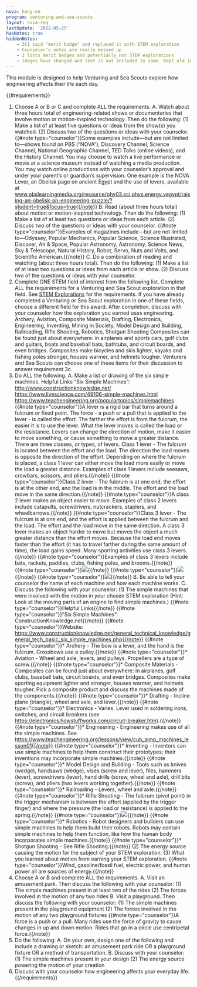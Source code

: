 ```yaml
---
nova: hang-on
program: venturing-and-sea-scouts
layout: nova-req
lastUpdate: '2022-05-25'
hasNotes: true
hiddenNotes:
    - 3C1 said "merit badge" and replaced it with STEM exploration
    - Counselor's notes are really messed up
    - 2 lists merit badges and potentially not STEM explorations
    - Images have changed and text is not included in some. Kept old images for ease.
---
```


This module is designed to help Venturing and Sea Scouts explore how engineering affects their life each day.

{{#requirements}}
1. Choose A or B or C and complete ALL the requirements.
    A. Watch about three hours total of engineering-related shows or documentaries that involve motion or motion-inspired technology. Then do the following:
        (1) Make a list of at least five questions or ideas from the show(s) you watched.
        (2) Discuss two of the questions or ideas with your counselor.
        {{#note type="counselor"}}Some examples include—but are not limited to—shows found on PBS (“NOVA”), Discovery Channel, Science Channel, National Geographic Channel, TED Talks (online videos), and the History Channel. You may choose to watch a live performance or movie at a science museum instead of watching a media production. You may watch online productions with your counselor’s approval and under your parent’s or guardian’s supervision. One example is the NOVA Lever, an Obelisk page on ancient Egypt and the use of levers, available at www.pbslearningmedia.org/resource/phy03.sci.phys.energy.vegypt/raising-an-obelisk-an-engineering-puzzle/?student=true&focus=true{{/note}}
    B. Read (about three hours total) about motion or motion-inspired technology. Then do the following:
        (1) Make a list of at least two questions or ideas from each article.
        (2) Discuss two of the questions or ideas with your counselor.
        {{#note type="counselor"}}Examples of magazines include—but are not limited to—Odyssey, Popular Mechanics, Popular Science, Science Illustrated, Discover, Air & Space, Popular Astronomy, Astronomy, Science News, Sky & Telescope, Natural History, Robot, Servo, Nuts and Volts, and Scientific American.{{/note}}
    C. Do a combination of reading and watching (about three hours total). Then do the following:
        (1) Make a list of at least two questions or ideas from each article or show.
        (2) Discuss two of the questions or ideas with your counselor.
2. Complete ONE STEM field of interest from the following list. Complete ALL the requirements for a Venturing and Sea Scout exploration in that field. See [STEM Explorations](../../explorations/) for the requirements. If you have already completed a Venturing or Sea Scout exploration in one of these fields, choose a different field for this award. After completion, discuss with your counselor how the exploration you earned uses engineering.
    Archery, Aviation, Composite Materials, Drafting, Electronics, Engineering, Inventing, Mining in Society, Model Design and Building, Railroading, Rifle Shooting, Robotics, Shotgun Shooting
    Composites can be found just about everywhere: in airplanes and sports cars, golf clubs and guitars, boats and baseball bats, bathtubs, and circuit boards, and even bridges. Composites make bicycles and skis lighter, kayaks and fishing poles stronger, houses warmer, and helmets tougher. Venturers and Sea Scouts can choose one of these items for their discussion to answer requirement 3c.
3. Do ALL the following.
    A. Make a list or drawing of the six simple machines.
        Helpful Links
        “Six Simple Machines”: http://www.constructionknowledge.net/
        https://www.livescience.com/49106-simple-machines.html
        https://www.teachengineering.org/populartopics/simplemachines
        {{#note type="counselor"}}A lever is a rigid bar that turns around a fulcrum or fixed point. The force - a push or a pull that is applied to the lever - is called the effort. The farther the effort is from the fulcrum, the easier it is to use the lever. What the lever moves is called the load or the resistance. Levers can change the direction of motion, make it easier to move something, or cause something to move a greater distance. There are three classes, or types, of levers. Class 1 lever - The fulcrum is located between the effort and the load. The direction the load moves is opposite the direction of the effort.  Depending on where the fulcrum is placed, a class 1 lever can either move the load more easily or move the load a greater distance. Examples of class 1 levers include seesaws, crowbars, scissors, and pliers.{{/note}}
        {{#note type="counselor"}}Class 2 lever - The fulcrum is at one end, the effort is at the other end, and the load is in the middle.  The effort and the load move in the same direction.{{/note}}
        {{#note type="counselor"}}A class 2 lever makes an object easier to move. Examples of class 2 levers include catapults, screwdrivers, nutcrackers, staplers, and wheelbarrows.{{/note}}
        {{#note type="counselor"}}Class 3 lever - The fulcrum is at one end, and the effort is applied between the fulcrum and the load.  The effort and the load move in the same direction. A class 3 lever makes an object harder to move but moves the object a much greater distance than the effort moves. Because the load end moves faster than the effort (it has to travel farther during the same amount of time), the load gains speed.  Many sporting activities use class 3 levers.{{/note}}
        {{#note type="counselor"}}Examples of class 3 levers include bats, rackets, paddles, clubs, fishing poles, and brooms.{{/note}}
        {{#note type="counselor"}}<img src="levers.png" class="W(100%) H(a)">{{/note}}
        {{#note type="counselor"}}<img src="simple-machines.png" class="W(100%) H(a)">{{/note}}
        {{#note type="counselor"}}<img src="screw-and-pulley.png" class="W(100%) H(a)">{{/note}}
    B. Be able to tell your counselor the name of each machine and how each machine works.
    C. Discuss the following with your counselor:
        (1) The simple machines that were involved with the motion in your chosen STEM exploration (Hint: Look at the moving parts of an engine to find simple machines.)
            {{#note type="counselor"}}Helpful Links{{/note}}
            {{#note type="counselor"}}“Six Simple Machines”: ConstructionKnowledge.net{{/note}}
            {{#note type="counselor"}}Website: https://www.constructionknowledge.net/general_technical_knowledge/general_tech_basic_six_simple_machines.php{{/note}}
            {{#note type="counselor"}}* Archery - The bow is a lever, and the hand is the fulcrum. Crossbows use a pulley.{{/note}}
            {{#note type="counselor"}}* Aviation - Wheel and axle, levers, and pulleys. Propellers are a type of screw.{{/note}}
            {{#note type="counselor"}}* Composite Materials - Composites can be found just about everywhere: in airplanes, golf clubs, baseball bats, circuit boards, and even bridges. Composites make sporting equipment lighter and stronger, houses warmer, and helmets tougher. Pick a composite product and discuss the machines made of the components.{{/note}}
            {{#note type="counselor"}}* Drafting - Incline plane (triangle), wheel and axle, and lever.{{/note}}
            {{#note type="counselor"}}* Electronics - Varies. Lever used in soldering irons, switches, and circuit breakers (see https://electronics.howstuffworks.com/circuit-breaker.htm).{{/note}}
            {{#note type="counselor"}}* Engineering - Engineering makes use of all the simple machines. See https://www.teachengineering.org/lessons/view/cub_simp_machines_lesson01{{/note}}
            {{#note type="counselor"}}* Inventing - Inventors can use simple machines to help them construct their prototypes; their inventions may incorporate simple machines.{{/note}}
            {{#note type="counselor"}}* Model Design and Building - Tools such as knives (wedge), handsaws (wedge), vises (screw and lever), files, hammers (lever), screwdrivers (lever), hand drills (screw, wheel and axle), drill bits (screw), and pliers (two levers working together).{{/note}}
            {{#note type="counselor"}}* Railroading - Levers, wheel and axle.{{/note}}
            {{#note type="counselor"}}* Rifle Shooting - The fulcrum (pivot point) in the trigger mechanism is between the effort (applied by the trigger finger) and where the pressure (the load or resistance) is applied to the spring.{{/note}}
                {{#note type="counselor"}}<img src="trigger-mechanism.png" class="W(100%) H(a)">{{/note}}
            {{#note type="counselor"}}* Robotics - Robot designers and builders can use simple machines to help them build their robots. Robots may contain simple machines to help them function, like how the human body incorporates simple machines.{{/note}}
            {{#note type="counselor"}}* Shotgun Shooting - See Rifle Shooting.{{/note}}
        (2) The energy source causing the motion for the subject of your STEM exploration.
        (3) What you learned about motion from earning your STEM exploration.
            {{#note type="counselor"}}Wind, gasoline/fossil fuel, electric power, and human power all are sources of energy.{{/note}}
4. Choose A or B and complete ALL the requirements.
    A. Visit an amusement park. Then discuss the following with your counselor:
        (1) The simple machines present in at least two of the rides
        (2) The forces involved in the motion of any two rides
    B. Visit a playground. Then discuss the following with your counselor:
        (1) The simple machines present in the playground equipment
        (2) The forces involved in the motion of any two playground fixtures
    {{#note type="counselor"}}A force is a push or a pull. Many rides use the force of gravity to cause changes in up and down motion. Rides that go in a circle use centripetal force.{{/note}}
5. Do the following:
    A. On your own, design one of the following and include a drawing or sketch: an amusement park ride OR a playground fixture OR a method of transportation.
    B. Discuss with your counselor:
        (1) The simple machines present in your design
        (2) The energy source powering the motion of your creation
6. Discuss with your counselor how engineering affects your everyday life.
{{/requirements}}
